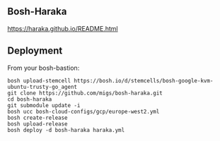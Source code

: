 ## Bosh-Haraka

https://haraka.github.io/README.html

## Deployment

From your bosh-bastion:

```
bosh upload-stemcell https://bosh.io/d/stemcells/bosh-google-kvm-ubuntu-trusty-go_agent
git clone https://github.com/migs/bosh-haraka.git
cd bosh-haraka
git submodule update -i
bosh ucc bosh-cloud-configs/gcp/europe-west2.yml
bosh create-release
bosh upload-release
bosh deploy -d bosh-haraka haraka.yml
